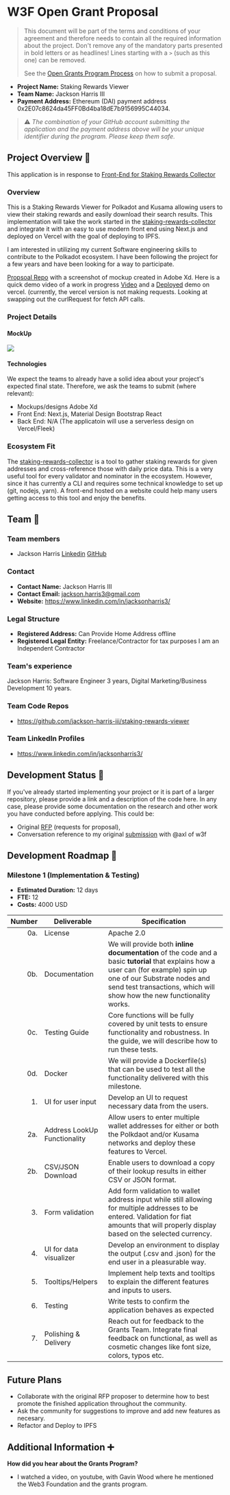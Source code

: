 # W3F Open Grant Proposal

> This document will be part of the terms and conditions of your agreement and therefore needs to contain all the required information about the project. Don't remove any of the mandatory parts presented in bold letters or as headlines! Lines starting with a `>` (such as this one) can be removed.
>
> See the [Open Grants Program Process](https://github.com/w3f/Open-Grants-Program/#pencil-process) on how to submit a proposal.

* **Project Name:** Staking Rewards Viewer
* **Team Name:** Jackson Harris III
* **Payment Address:** Ethereum (DAI) payment address 0x2E07c8624da45FF0Bd4ba18dE7b9156995C44034.


> ⚠️ *The combination of your GitHub account submitting the application and the payment address above will be your unique identifier during the program. Please keep them safe.*

## Project Overview :page_facing_up:

This application is in response to [Front-End for Staking Rewards Collector](https://github.com/w3f/General-Grants-Program/blob/master/rfps/staking-rewards-collector-front-end.md)


### Overview

This is a Staking Rewards Viewer for Polkadot and Kusama allowing users to view their staking rewards and easily download their search results.
This implementation will take the work started in the [staking-rewards-collector](https://github.com/w3f/staking-rewards-collector) and integrate it with an easy to use modern front end using Next.js and deployed on Vercel with the goal of deploying to IPFS.

I am interested in utilizing my current Software engineering skills to contribute to the Polkadot ecosystem. I have been following the project for a few years and have been looking for a way to participate.

[Propsoal Repo](https://github.com/jackson-harris-iii/staking-rewards-viewer) with a screenshot of mockup created in Adobe Xd. Here is a quick demo video of a work in progress [Video](https://www.loom.com/share/435c92cb3abe4984b18716642d01f631) and a [Deployed](https://staking-rewards-viewer.vercel.app/) demo on vercel. (currently, the vercel version is not making requests. Looking at swapping out the curlRequest for fetch API calls.

### Project Details

#### MockUp
![](https://github.com/jackson-harris-iii/staking-rewards-viewer/blob/main/mockup.png)

#### Technologies
We expect the teams to already have a solid idea about your project's expected final state. Therefore, we ask the teams to submit (where relevant):

* Mockups/designs Adobe Xd
* Front End: Next.js, Material Design Bootstrap React
* Back End: N/A (The applicatoin will use a serverless design on Vercel/Fleek)


### Ecosystem Fit

The [staking-rewards-collector](https://github.com/w3f/staking-rewards-collector) is a tool to gather staking rewards for given addresses and cross-reference those with daily price data. This is a very useful tool for every validator and nominator in the ecosystem. However, since it has currently a CLI and requires some technical knowledge to set up (git, nodejs, yarn). A front-end hosted on a website could help many users getting access to this tool and enjoy the benefits.

## Team :busts_in_silhouette:

### Team members

* Jackson Harris [Linkedin](https://www.linkedin.com/in/jacksonharris3/) [GitHub](https://github.com/jackson-harris-iii)


### Contact

* **Contact Name:** Jackson Harris III
* **Contact Email:** jackson.harris3@gmail.com
* **Website:** https://www.linkedin.com/in/jacksonharris3/

### Legal Structure

* **Registered Address:** Can Provide Home Address offline
* **Registered Legal Entity:** Freelance/Contractor for tax purposes I am an Independent Contractor

### Team's experience

Jackson Harris: Software Engineer 3 years, Digital Marketing/Business Development 10 years.

### Team Code Repos

* https://github.com/jackson-harris-iii/staking-rewards-viewer

### Team LinkedIn Profiles

* https://www.linkedin.com/in/jacksonharris3/

## Development Status :open_book:

If you've already started implementing your project or it is part of a larger repository, please provide a link and a description of the code here. In any case, please provide some documentation on the research and other work you have conducted before applying. This could be:

* Original [RFP](https://github.com/w3f/General-Grants-Program/blob/master/rfps/staking-rewards-collector-front-end.md) (requests for proposal),
* Conversation reference to my original [submission](https://github.com/w3f/General-Grants-Program/pull/439) with @axl of w3f


## Development Roadmap :nut_and_bolt:

### Milestone 1 (Implementation & Testing)

* **Estimated Duration:** 12 days
* **FTE:**  12
* **Costs:** 4000 USD

| Number | Deliverable | Specification |
| -----: | ----------- | ------------- |
| 0a. | License | Apache 2.0 |
| 0b. | Documentation | We will provide both **inline documentation** of the code and a basic **tutorial** that explains how a user can (for example) spin up one of our Substrate nodes and send test transactions, which will show how the new functionality works. |
| 0c. | Testing Guide | Core functions will be fully covered by unit tests to ensure functionality and robustness. In the guide, we will describe how to run these tests. |
| 0d. | Docker | We will provide a Dockerfile(s) that can be used to test all the functionality delivered with this milestone. |
| 1. | UI for user input | Develop an UI to request necessary data from the users. |
| 2a. | Address LookUp Functionality | Allow users to enter multiple wallet addresses for either or both the Polkdaot and/or Kusama networks and deploy these features to Vercel. |
| 2b. | CSV/JSON Download | Enable users to download a copy of their lookup results in either CSV or JSON format. |
| 3. | Form validation | Add form validation to wallet address input while still allowing for multiple addresses to be entered. Validation for fiat amounts that will properly display based on the selected currency. |
| 4.  | UI for data visualizer  | Develop an environment to display the output (.csv and .json) for the end user in a pleasurable way. |
| 5. | Tooltips/Helpers | Implement help texts and tooltips to explain the different features and inputs to users. |
| 6. | Testing | Write tests to confirm the application behaves as expected |
| 7. | Polishing & Delivery | Reach out for feedback to the Grants Team. Integrate final feedback on functional, as well as cosmetic changes like font size, colors, typos etc. | 

## Future Plans

* Collaborate with the original RFP proposer to determine how to best promote the finished application throughout the community.
* Ask the community for suggestions to improve and add new features as necesary.
* Refactor and Deploy to IPFS


## Additional Information :heavy_plus_sign:

**How did you hear about the Grants Program?**

* I watched a video, on youtube, with Gavin Wood where he mentioned the Web3 Foundation and the grants program.

